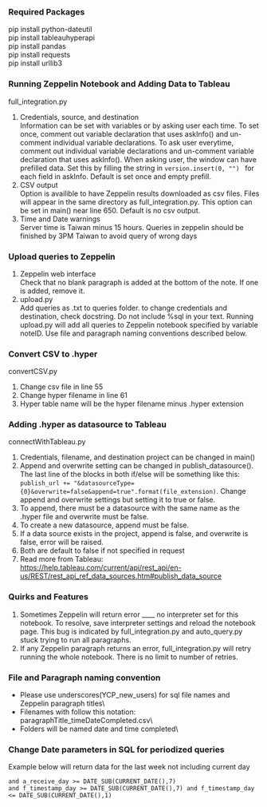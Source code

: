 ### Required Packages
pip install python-dateutil\
pip install tableauhyperapi\
pip install pandas\
pip install requests\
pip install urllib3

### Running Zeppelin Notebook and Adding Data to Tableau
full_integration.py
1. Credentials, source, and destination\
Information can be set with variables or by asking user each time. To set once, comment out variable declaration that uses askInfo() and un-comment individual variable declarations. To ask user everytime, comment out individual variable declarations and un-comment variable declaration that uses askInfo(). When asking user, the window can have prefilled data. Set this by filling the string in ```version.insert(0, "") ``` for each field in askInfo. Default is set once and empty prefill.
2. CSV output\
Option is availible to have Zeppelin results downloaded as csv files. Files will appear in the same directory as full_integration.py. This option can be set in main() near line 650. Default is no csv output.
3. Time and Date warnings\
Server time is Taiwan minus 15 hours. Queries in zeppelin should be finished by 3PM Taiwan to avoid query of wrong days

### Upload queries to Zeppelin
1. Zeppelin web interface\
Check that no blank paragraph is added at the bottom of the note. If one is added, remove it. 
2. upload.py\
Add queries as .txt to queries folder. to change credentials and destination, check docstring. Do not include %sql in your text. Running upload.py will add all queries to Zeppelin notebook specified by variable noteID. Use file and paragraph naming conventions described below. 


### Convert CSV to .hyper
convertCSV.py
1. Change csv file in line 55
2. Change hyper filename in line 61
3. Hyper table name will be the hyper filename minus .hyper extension

### Adding .hyper as datasource to Tableau
connectWithTableau.py
1. Credentials, filename, and destination project can be changed in main()
2. Append and overwrite setting can be changed in publish_datasource(). The last line of the blocks in both if/else will be something like this: ```publish_url += "&datasourceType={0}&overwrite=false&append=true".format(file_extension)```. Change append and overwrite settings but setting it to true or false. 
3. To append, there must be a datasource with the same name as the .hyper file and overwrite must be false.
4. To create a new datasource, append must be false. 
5. If a data source exists in the project, append is false, and overwrite is false, error will be raised.
6. Both are default to false if not specified in request
6. Read more from Tableau: https://help.tableau.com/current/api/rest_api/en-us/REST/rest_api_ref_data_sources.htm#publish_data_source


### Quirks and Features
1. Sometimes Zeppelin will return error ____ no interpreter set for this notebook. To resolve, save interpreter settings and reload the notebook page. This bug is indicated by full_integration.py and auto_query.py stuck trying to run all paragraphs.
2. If any Zeppelin paragraph returns an error, full_integration.py will retry running the whole notebook. There is no limit to number of retries.


### File and Paragraph naming convention
- Please use underscores(YCP_new_users) for sql file names and Zeppelin paragraph titles\
- Filenames with follow this notation: paragraphTitle_timeDateCompleted.csv\
- Folders will be named date and time completed\

### Change Date parameters in SQL for periodized queries
Example below will return data for the last week not including current day
```
and a_receive_day >= DATE_SUB(CURRENT_DATE(),7)
and f_timestamp_day >= DATE_SUB(CURRENT_DATE(),7) and f_timestamp_day <= DATE_SUB(CURRENT_DATE(),1)
```
